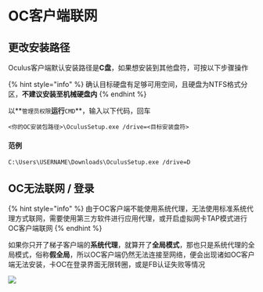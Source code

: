 # OC客户端联网

## 更改安装路径

Oculus客户端默认安装路径是**C盘**，如果想安装到其他盘符，可按以下步骤操作

{% hint style="info" %}
确认目标硬盘有足够可用空间，且硬盘为NTFS格式分区，**不建议安装至机械硬盘内**
{% endhint %}

以**`管理员权限`**运行**`CMD`**，输入以下代码，回车

```text
<你的OC安装包路径>\OculusSetup.exe /drive=<目标安装盘符>
```

#### 范例

```text
C:\Users\USERNAME\Downloads\OculusSetup.exe /drive=D
```

## OC无法联网 / 登录

{% hint style="info" %}
由于OC客户端不能使用系统代理，无法使用标准系统代理方式联网，需要使用第三方软件进行应用代理，或开启虚拟网卡TAP模式进行OC客户端联网
{% endhint %}

如果你只开了梯子客户端的**系统代理**，就算开了**全局模式**，那也只是系统代理的全局模式，俗称**假全局**，所以OC客户端仍然无法连接至网络，便会出现诸如OC客户端无法安装，卡OC在登录界面无限转圈，或是FB认证失败等情况

![](https://cdn.jsdelivr.net/gh/EYW-015/Oculus-guide-China/img/ochome/och1.png)

